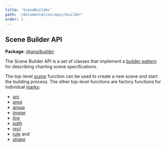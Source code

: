 ```yaml
---
title: 'SceneBuilder'
path: '/documentation/apis/builder'
order: 1
---
```


## Scene Builder API

__Package__: [_@gog/builder_](/apidocs/client/builder/index.html)

The Scene Builder API is a set of classes that implement a [builder pattern](https://en.wikipedia.org/wiki/Builder_pattern) for describing charting scene specifications. 

The top-level [_scene_](/apidocs/client/builder/modules/_index_.html#scene) function can be used to create a new scene and start the building process. The other top-level functions are factory functions for individual [marks](/documentation/concepts/marks): 
* [_arc_](/apidocs/client/builder/modules/_index_.html#arc)
* [_area_](/apidocs/client/builder/modules/_index_.html#area)
* [_group_](/apidocs/client/builder/modules/_index_.html#group)
* [_image_](/apidocs/client/builder/modules/_index_.html#image)
* [_line_](/apidocs/client/builder/modules/_index_.html#line)
* [_path_](/apidocs/client/builder/modules/_index_.html#path)
* [_rect_](/apidocs/client/builder/modules/_index_.html#rect)
* [_rule_](/apidocs/client/builder/modules/_index_.html#rule) and 
* [_shape_](/apidocs/client/builder/modules/_index_.html#shape)

